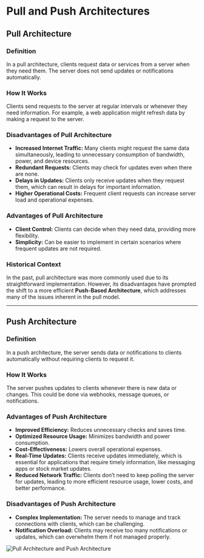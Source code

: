 # Pull and Push Architectures

## Pull Architecture

### Definition
In a pull architecture, clients request data or services from a server when they need them. The server does not send updates or notifications automatically.

### How It Works
Clients send requests to the server at regular intervals or whenever they need information. For example, a web application might refresh data by making a request to the server.

### Disadvantages of Pull Architecture
- **Increased Internet Traffic:** Many clients might request the same data simultaneously, leading to unnecessary consumption of bandwidth, power, and device resources.
- **Redundant Requests:** Clients may check for updates even when there are none.
- **Delays in Updates:** Clients only receive updates when they request them, which can result in delays for important information.
- **Higher Operational Costs:** Frequent client requests can increase server load and operational expenses.

### Advantages of Pull Architecture
- **Client Control:** Clients can decide when they need data, providing more flexibility.
- **Simplicity:** Can be easier to implement in certain scenarios where frequent updates are not required.

### Historical Context
In the past, pull architecture was more commonly used due to its straightforward implementation. However, its disadvantages have prompted the shift to a more efficient **Push-Based Architecture**, which addresses many of the issues inherent in the pull model.

---

## Push Architecture

### Definition
In a push architecture, the server sends data or notifications to clients automatically without requiring clients to request it.

### How It Works
The server pushes updates to clients whenever there is new data or changes. This could be done via webhooks, message queues, or notifications.

### Advantages of Push Architecture
- **Improved Efficiency:** Reduces unnecessary checks and saves time.
- **Optimized Resource Usage:** Minimizes bandwidth and power consumption.
- **Cost-Effectiveness:** Lowers overall operational expenses.
- **Real-Time Updates:** Clients receive updates immediately, which is essential for applications that require timely information, like messaging apps or stock market updates.
- **Reduced Network Traffic:** Clients don’t need to keep polling the server for updates, leading to more efficient resource usage, lower costs, and better performance.

### Disadvantages of Push Architecture
- **Complex Implementation:** The server needs to manage and track connections with clients, which can be challenging.
- **Notification Overload:** Clients may receive too many notifications or updates, which can overwhelm them if not managed properly.

![Pull Architecture and Push Architecture](.gitignore/pushvspullarch.svg)